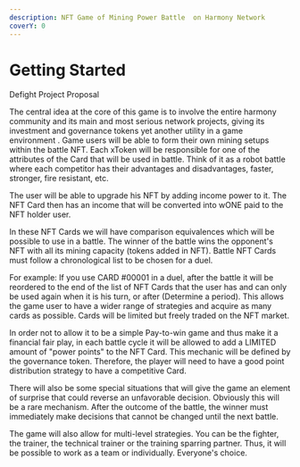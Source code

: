 ```yaml
---
description: NFT Game of Mining Power Battle  on Harmony Network
coverY: 0
---
```


# Getting Started

Defight Project Proposal&#x20;

The central idea at the core of this game is to involve the entire harmony community and its main and most serious network projects, giving its investment and governance tokens yet another utility in a game environment . Game users will be able to form their own mining setups within the battle NFT. Each xToken will be responsible for one of the attributes of the Card that will be used in battle. Think of it as a robot battle where each competitor has their advantages and disadvantages, faster, stronger, fire resistant, etc.

The user will be able to upgrade his NFT by adding income power to it. The NFT Card then has an income that will be converted into wONE paid to the NFT holder user.

In these NFT Cards we will have comparison equivalences which will be possible to use in a battle. The winner of the battle wins the opponent's NFT with all its mining capacity (tokens added in NFT). Battle NFT Cards must follow a chronological list to be chosen for a duel.

For example: If you use CARD #00001 in a duel, after the battle it will be reordered to the end of the list of NFT Cards that the user has and can only be used again when it is his turn, or after (Determine a period). This allows the game user to have a wider range of strategies and acquire as many cards as possible. Cards will be limited but freely traded on the NFT market.

In order not to allow it to be a simple Pay-to-win game and thus make it a financial fair play, in each battle cycle it will be allowed to add a LIMITED amount of "power points" to the NFT Card. This mechanic will be defined by the governance token. Therefore, the player will need to have a good point distribution strategy to have a competitive Card.

There will also be some special situations that will give the game an element of surprise that could reverse an unfavorable decision. Obviously this will be a rare mechanism. After the outcome of the battle, the winner must immediately make decisions that cannot be changed until the next battle.

The game will also allow for multi-level strategies. You can be the fighter, the trainer, the technical trainer or the training sparring partner. Thus, it will be possible to work as a team or individually. Everyone's choice.
